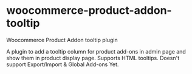 woocommerce-product-addon-tooltip
=================================

Woocommerce Product Addon tooltip plugin

A plugin to add a tooltip column for product add-ons in admin page and show them in product display page. Supports HTML tooltips. Doesn't support Export/Import & Global Add-ons Yet. 

